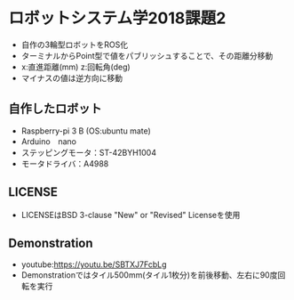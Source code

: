 # ロボットシステム学2018課題2
* 自作の3輪型ロボットをROS化
* ターミナルからPoint型で値をパブリッシュすることで、その距離分移動
* x:直進距離(mm) z:回転角(deg)
* マイナスの値は逆方向に移動
## 自作したロボット
* Raspberry-pi 3 B (OS:ubuntu mate)
* Arduino　nano
* ステッピングモータ：ST-42BYH1004
* モータドライバ：A4988
## LICENSE
* LICENSEはBSD 3-clause "New" or "Revised" Licenseを使用
## Demonstration
* youtube:https://youtu.be/SBTXJ7FcbLg
* Demonstrationではタイル500mm(タイル1枚分)を前後移動、左右に90度回転を実行
